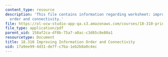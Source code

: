 ```yaml
---
content_type: resource
description: 'This file contains information regarding worksheet: improving information
  order and connectivity.'
file: https://ol-ocw-studio-app-qa.s3.amazonaws.com/courses/18-310-principles-of-discrete-applied-mathematics-fall-2013/17a9ee994d31de7fc7ba1eb2b8a0c4ec_MIT18_310F13_Worksheet2.pdf
file_type: application/pdf
parent_uid: 158af2ca-df0b-75a7-a0ac-c3d65c8e80a1
resourcetype: Document
title: 18.310 Improving Information Order and Connectivity
uid: 17a9ee99-4d31-de7f-c7ba-1eb2b8a0c4ec
---
```

